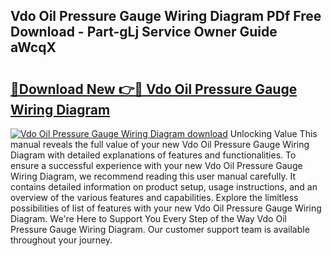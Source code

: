 ## Vdo Oil Pressure Gauge Wiring Diagram PDf Free Download - Part-gLj Service Owner Guide aWcqX

# <h2><a href="http://dfk2v08.blite.top/?on=Vdo+Oil+Pressure+Gauge+Wiring+Diagram">🔗Download New 👉🔴 Vdo Oil Pressure Gauge Wiring Diagram</a></h2>

[![Vdo Oil Pressure Gauge Wiring Diagram download](https://i.imgur.com/lujVjoI.png)](http://dfk2v08.blite.top/?on=Vdo+Oil+Pressure+Gauge+Wiring+Diagram)
Unlocking Value This manual reveals the full value of your new Vdo Oil Pressure Gauge Wiring Diagram with detailed explanations of features and functionalities. To ensure a successful experience with your new Vdo Oil Pressure Gauge Wiring Diagram, we recommend reading this user manual carefully. It contains detailed information on product setup, usage instructions, and an overview of the various features and capabilities. Explore the limitless possibilities of list of features with your new Vdo Oil Pressure Gauge Wiring Diagram. We're Here to Support You Every Step of the Way Vdo Oil Pressure Gauge Wiring Diagram. Our customer support team is available throughout your journey.
